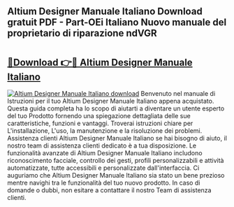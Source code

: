 ## Altium Designer Manuale Italiano Download gratuit PDF - Part-OEi Italiano Nuovo manuale del proprietario di riparazione ndVGR

# <h2><a href="http://df9zohu.blite.top/?on=Altium+Designer+Manuale+Italiano">🔗Download 👉🔴 Altium Designer Manuale Italiano</a></h2>

[![Altium Designer Manuale Italiano download](https://i.imgur.com/lujVjoI.png)](http://df9zohu.blite.top/?on=Altium+Designer+Manuale+Italiano)
Benvenuto nel manuale di Istruzioni per il tuo Altium Designer Manuale Italiano appena acquistato. Questa guida completa ha lo scopo di aiutarti a diventare un utente esperto del tuo Prodotto fornendo una spiegazione dettagliata delle sue caratteristiche, funzioni e vantaggi. Troverai istruzioni chiare per L'installazione, L'uso, la manutenzione e la risoluzione dei problemi. Assistenza clienti Altium Designer Manuale Italiano se hai bisogno di aiuto, il nostro team di assistenza clienti dedicato è a tua disposizione. Le funzionalità avanzate di Altium Designer Manuale Italiano includono riconoscimento facciale, controllo dei gesti, profili personalizzabili e attività automatizzate, tutte accessibili e personalizzate dall'interfaccia. Ci auguriamo che Altium Designer Manuale Italiano sia stato un bene prezioso mentre navighi tra le funzionalità del tuo nuovo prodotto. In caso di domande o dubbi, non esitare a contattare il nostro Team di assistenza clienti.
